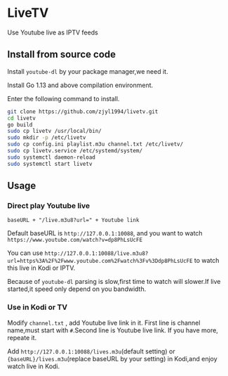 # LiveTV
Use Youtube live as IPTV feeds

## Install from source code

Install `youtube-dl` by your package manager,we need it.

Install Go 1.13 and above compilation environment.

Enter the following command to install.

```bash
git clone https://github.com/zjyl1994/livetv.git
cd livetv
go build
sudo cp livetv /usr/local/bin/
sudo mkdir -p /etc/livetv
sudo cp config.ini playlist.m3u channel.txt /etc/livetv/
sudo cp livetv.service /etc/systemd/system/
sudo systemctl daemon-reload
sudo systemctl start livetv
```

## Usage

### Direct play Youtube live

`baseURL + "/live.m3u8?url=" + Youtube link`

Default baseURL is `http://127.0.0.1:10088`, and you want to watch `https://www.youtube.com/watch?v=dp8PhLsUcFE`

You can use `http://127.0.0.1:10088/live.m3u8?url=https%3A%2F%2Fwww.youtube.com%2Fwatch%3Fv%3Ddp8PhLsUcFE` to watch this live in Kodi or IPTV.

Because of `youtube-dl` parsing is slow,first time to watch will slower.If live started,it speed only depend on you bandwidth.

### Use in Kodi or TV

Modify `channel.txt` , add Youtube live link in it. First line is channel name,must start with `#`.Second line is Youtube live link.
If you have more, repeate it.

Add `http://127.0.0.1:10088/lives.m3u`(default setting) or `{baseURL}/lives.m3u`(replace baseURL by your setting) in Kodi,and enjoy watch live in Kodi.